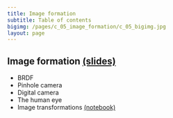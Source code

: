 ```yaml
---
title: Image formation
subtitle: Table of contents
bigimg: /pages/c_05_image_formation/c_05_bigimg.jpg
layout: page
---
```


## **Image formation** [(slides)](/pages/c_05_image_formation/slides/)

- BRDF
- Pinhole camera
- Digital camera
- The human eye
- Image transformations [(notebook)](/pages/c_05_image_formation/image_transformation_nb/)